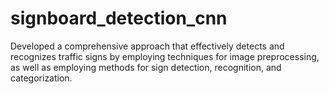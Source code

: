 # signboard_detection_cnn

Developed a comprehensive approach that effectively detects and recognizes traffic signs by employing techniques for image preprocessing, as well as employing methods for sign detection, recognition, and categorization.
